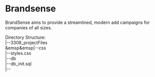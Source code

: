 # Brandsense

BrandSense aims to provide a streamlined, modern add campaigns for companies of all sizes.

Directory Structure:     
|--3308_projectFiles   
&emsp&emsp|--css  
    |--styles.css  
  |--db  
    |--db_init.sql  
  |--
  

  
